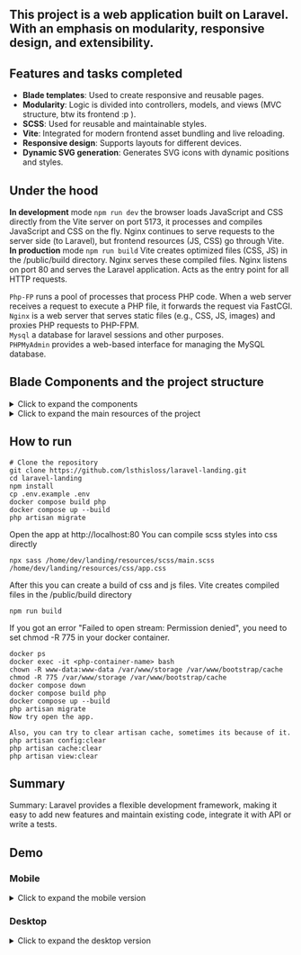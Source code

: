 ## This project is a web application built on Laravel. With an emphasis on modularity, responsive design, and extensibility. 

## Features and tasks completed
- **Blade templates**: Used to create responsive and reusable pages.
- **Modularity**: Logic is divided into controllers, models, and views (MVC structure, btw its frontend :p ).
- **SCSS**: Used for reusable and maintainable styles.
- **Vite**: Integrated for modern frontend asset bundling and live reloading.
- **Responsive design**: Supports layouts for different devices.
- **Dynamic SVG generation**: Generates SVG icons with dynamic positions and styles.

## Under the hood    
**In development** mode `npm run dev` the browser loads JavaScript and CSS directly from the Vite server on port 5173, it processes and compiles JavaScript and CSS on the fly. Nginx continues to serve requests to the server side (to Laravel), but frontend resources (JS, CSS) go through Vite.     
**In production** mode `npm run build` Vite creates optimized files (CSS, JS) in the /public/build directory. Nginx serves these compiled files. Nginx listens on port 80 and serves the Laravel application. Acts as the entry point for all HTTP requests.

`Php-FP` runs a pool of processes that process PHP code. When a web server receives a request to execute a PHP file, it forwards the request via FastCGI.      
`Nginx` is a web server that serves static files (e.g., CSS, JS, images) and proxies PHP requests to PHP-FPM.         
`Mysql` a database for laravel sessions and other purposes.        
`PHPMyAdmin` provides a web-based interface for managing the MySQL database.        

## Blade Components and the project structure
<details>
<summary>Click to expand the components</summary>    
1. **`partials/svg-container.blade.php`**:
   - Dynamically generates SVG icons with random positions and sizes.
   - Used as a background or decorative element in various sections.

2. **`partials/header-gradient.blade.php`**:
   - Contains a gradient background and includes the `svg-container` component.
   - Supports dynamic content injection via `@yield('header-content')`.

3. **`components/card.blade.php`**:
   - Displays individual cards with an image, title, description, and social links.
   - Used in a cycle like a factory of cards.

4. **`pages/editorial-principles.blade.php`**:
   - A page template that includes the `svg-container` as a background.
   - Contains a structured layout.
</details>
<details>
<summary>Click to expand the main resources of the project</summary>    

```plaintext
├── resources/                  # Application resources
│   ├── views/                  # Blade templates
│   │   ├── layouts/            # Main layouts (app.blade.php)
│   │   ├── partials/           # Reusable partials (header, footer, svg-container)
│   │   ├── components/         # Blade components (cards, buttons)
│   │   └── pages/              # Page-specific templates (editorial-principles.blade.php)
│   ├── scss/                   # SCSS styles
│   │   ├── base/               # Base styles (variables, mixins)
│   │   ├── components/         # Component-specific styles (buttons, cards)
│   │   └── pages/              # Page-specific styles
│   ├── js/                     # JavaScript files
│   └── lang/                   # Localization files - not implemented
├── routes/                     # Application routes
│   ├── web.php                 # Web routes - only one route (editorial-principles)
│   └── api.php                 # API routes
└──  
```
</details>


## How to run   
```plaintext
# Clone the repository
git clone https://github.com/lsthisloss/laravel-landing.git
cd laravel-landing
npm install
cp .env.example .env
docker compose build php
docker compose up --build
php artisan migrate
```
Open the app at http://localhost:80
You can compile scss styles into css directly
```plaintext
npx sass /home/dev/landing/resources/scss/main.scss /home/dev/landing/resources/css/app.css
```
After this you can create a build of css and js files. Vite creates compiled files in the /public/build directory
```plaintext
npm run build 
```
If you got an error "Failed to open stream: Permission denied", you need to set chmod -R 775 in your docker container.
```plaintext
docker ps
docker exec -it <php-container-name> bash
chown -R www-data:www-data /var/www/storage /var/www/bootstrap/cache
chmod -R 775 /var/www/storage /var/www/bootstrap/cache
docker compose down
docker compose build php
docker compose up --build
php artisan migrate
Now try open the app.

Also, you can try to clear artisan cache, sometimes its because of it.
php artisan config:clear
php artisan cache:clear
php artisan view:clear

```

## Summary
Summary: Laravel provides a flexible development framework, making it easy to add new features and maintain existing code, integrate it with API or write a tests.

## Demo
### Mobile
<details>
<summary>Click to expand the mobile version</summary>    
    
![image](https://github.com/user-attachments/assets/aab510da-f9bf-4abc-884f-065c3d02a8ff)        
![image](https://github.com/user-attachments/assets/23740e69-67a4-440b-8b54-d5adff6e87d8)
</details>

### Desktop
<details>
<summary>Click to expand the desktop version</summary>    
    
![Screenshot 2025-04-22 034024](https://github.com/user-attachments/assets/3ccf7869-3669-4347-90ad-1207560863ec)        
![image](https://github.com/user-attachments/assets/435272c2-47b6-4f8f-be0d-94f1a6d4214d)
</details>


